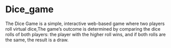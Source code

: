 # Dice_game
The Dice Game is a simple, interactive web-based game where two players roll virtual dice,The game’s outcome is determined by comparing the dice rolls of both players: the player with the higher roll wins, and if both rolls are the same, the result is a draw.

